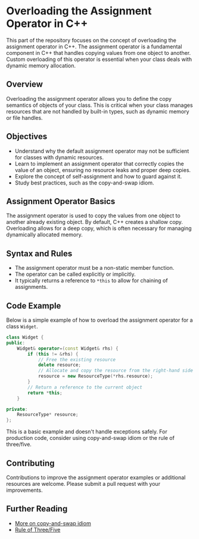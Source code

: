 
# Overloading the Assignment Operator in C++

This part of the repository focuses on the concept of overloading the assignment operator in C++. The assignment operator is a fundamental component in C++ that handles copying values from one object to another. Custom overloading of this operator is essential when your class deals with dynamic memory allocation.

## Overview

Overloading the assignment operator allows you to define the copy semantics of objects of your class. This is critical when your class manages resources that are not handled by built-in types, such as dynamic memory or file handles.

## Objectives

- Understand why the default assignment operator may not be sufficient for classes with dynamic resources.
- Learn to implement an assignment operator that correctly copies the value of an object, ensuring no resource leaks and proper deep copies.
- Explore the concept of self-assignment and how to guard against it.
- Study best practices, such as the copy-and-swap idiom.

## Assignment Operator Basics

The assignment operator is used to copy the values from one object to another already existing object. By default, C++ creates a shallow copy. Overloading allows for a deep copy, which is often necessary for managing dynamically allocated memory.

## Syntax and Rules

- The assignment operator must be a non-static member function.
- The operator can be called explicitly or implicitly.
- It typically returns a reference to `*this` to allow for chaining of assignments.

## Code Example

Below is a simple example of how to overload the assignment operator for a class `Widget`.

```cpp
class Widget {
public:
    Widget& operator=(const Widget& rhs) {
        if (this != &rhs) {
            // Free the existing resource
            delete resource;
            // Allocate and copy the resource from the right-hand side object
            resource = new ResourceType(*rhs.resource);
        }
        // Return a reference to the current object
        return *this;
    }

private:
    ResourceType* resource;
};
```

This is a basic example and doesn't handle exceptions safely. For production code, consider using copy-and-swap idiom or the rule of three/five.

## Contributing

Contributions to improve the assignment operator examples or additional resources are welcome. Please submit a pull request with your improvements.

## Further Reading

- [More on copy-and-swap idiom](https://en.cppreference.com/w/cpp/language/operators)
- [Rule of Three/Five](https://en.cppreference.com/w/cpp/language/rule_of_three)


